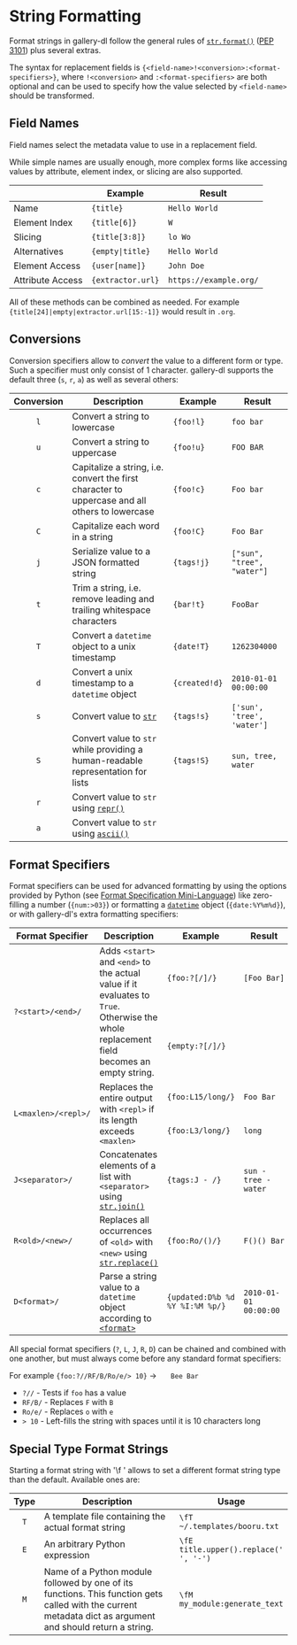 # String Formatting

Format strings in gallery-dl follow the general rules of [`str.format()`](https://docs.python.org/3/library/string.html#format-string-syntax) ([PEP 3101](https://www.python.org/dev/peps/pep-3101/)) plus several extras.

The syntax for replacement fields is `{<field-name>!<conversion>:<format-specifiers>}`, where `!<conversion>` and `:<format-specifiers>` are both optional and can be used to specify how the value selected by `<field-name>` should be transformed.


## Field Names

Field names select the metadata value to use in a replacement field.

While simple names are usually enough, more complex forms like accessing values by attribute, element index, or slicing are also supported.

|                  | Example           | Result                 |
| ---------------- | ----------------- | ---------------------- |
| Name             | `{title}`         | `Hello World`          |
| Element Index    | `{title[6]}`      | `W`                    |
| Slicing          | `{title[3:8]}`    | `lo Wo`                |
| Alternatives     | `{empty\|title}`  | `Hello World`          |
| Element Access   | `{user[name]}`    | `John Doe`             |
| Attribute Access | `{extractor.url}` | `https://example.org/` |

All of these methods can be combined as needed.
For example `{title[24]|empty|extractor.url[15:-1]}` would result in `.org`.


## Conversions

Conversion specifiers allow to *convert* the value to a different form or type. Such a specifier must only consist of 1 character. gallery-dl supports the default three (`s`, `r`, `a`) as well as several others:

<table>
<thead>
<tr>
    <th>Conversion</th>
    <th>Description</th>
    <th>Example</th>
    <th>Result</th>
</tr>
</thead>
<tbody>
<tr>
    <td align="center"><code>l</code></td>
    <td>Convert a string to lowercase</td>
    <td><code>{foo!l}</code></td>
    <td><code>foo bar</code></td>
</tr>
<tr>
    <td align="center"><code>u</code></td>
    <td>Convert a string to uppercase</td>
    <td><code>{foo!u}</code></td>
    <td><code>FOO BAR</code></td>
</tr>
<tr>
    <td align="center"><code>c</code></td>
    <td>Capitalize a string, i.e. convert the first character to uppercase and all others to lowercase</td>
    <td><code>{foo!c}</code></td>
    <td><code>Foo bar</code></td>
</tr>
<tr>
    <td align="center"><code>C</code></td>
    <td>Capitalize each word in a string</td>
    <td><code>{foo!C}</code></td>
    <td><code>Foo Bar</code></td>
</tr>
<tr>
    <td align="center"><code>j</code></td>
    <td>Serialize value to a JSON formatted string</td>
    <td><code>{tags!j}</code></td>
    <td><code>["sun", "tree", "water"]</code></td>
</tr>
<tr>
    <td align="center"><code>t</code></td>
    <td>Trim a string, i.e. remove leading and trailing whitespace characters</td>
    <td><code>{bar!t}</code></td>
    <td><code>FooBar</code></td>
</tr>
<tr>
    <td align="center"><code>T</code></td>
    <td>Convert a <code>datetime</code> object to a unix timestamp</td>
    <td><code>{date!T}</code></td>
    <td><code>1262304000</code></td>
</tr>
<tr>
    <td align="center"><code>d</code></td>
    <td>Convert a unix timestamp to a <code>datetime</code> object</td>
    <td><code>{created!d}</code></td>
    <td><code>2010-01-01 00:00:00</code></td>
</tr>
<tr>
    <td align="center"><code>s</code></td>
    <td>Convert value to <a href="https://docs.python.org/3/library/stdtypes.html#text-sequence-type-str" rel="nofollow"><code>str</code></a></td>
    <td><code>{tags!s}</code></td>
    <td><code>['sun', 'tree', 'water']</code></td>
</tr>
<tr>
    <td align="center"><code>S</code></td>
    <td>Convert value to <code>str</code> while providing a human-readable representation for lists</td>
    <td><code>{tags!S}</code></td>
    <td><code>sun, tree, water</code></td>
</tr>
<tr>
    <td align="center"><code>r</code></td>
    <td>Convert value to <code>str</code> using <a href="https://docs.python.org/3/library/functions.html#repr" rel="nofollow"><code>repr()</code></a></td>
    <td></td>
    <td></td>
</tr>
<tr>
    <td align="center"><code>a</code></td>
    <td>Convert value to <code>str</code> using <a href="https://docs.python.org/3/library/functions.html#ascii" rel="nofollow"><code>ascii()</code></a></td>
    <td></td>
    <td></td>
</tr>
</tbody>
</table>


## Format Specifiers

Format specifiers can be used for advanced formatting by using the options provided by Python (see [Format Specification Mini-Language](https://docs.python.org/3/library/string.html#format-specification-mini-language)) like zero-filling a number (`{num:>03}`) or formatting a [`datetime`](https://docs.python.org/3/library/datetime.html#datetime.datetime) object (`{date:%Y%m%d}`), or with gallery-dl's extra formatting specifiers:

<table>
<thead>
<tr>
    <th>Format Specifier</th>
    <th>Description</th>
    <th>Example</th>
    <th>Result</th>
</tr>
</thead>
<tbody>
<tr>
    <td rowspan="2"><code>?&lt;start&gt;/&lt;end&gt;/</code></td>
    <td rowspan="2">Adds <code>&lt;start&gt;</code> and <code>&lt;end&gt;</code> to the actual value if it evaluates to <code>True</code>. Otherwise the whole replacement field becomes an empty string.</td>
    <td><code>{foo:?[/]/}</code></td>
    <td><code>[Foo&nbsp;Bar]</code></td>
</tr>
<tr>
    <td><code>{empty:?[/]/}</code></td>
    <td><code></code></td>
</tr>
<tr>
    <td rowspan="2"><code>L&lt;maxlen&gt;/&lt;repl&gt;/</code></td>
    <td rowspan="2">Replaces the entire output with <code>&lt;repl&gt;</code> if its length exceeds <code>&lt;maxlen&gt;</code></td>
    <td><code>{foo:L15/long/}</code></td>
    <td><code>Foo&nbsp;Bar</code></td>
</tr>
<tr>
    <td><code>{foo:L3/long/}</code></td>
    <td><code>long</code></td>
</tr>
<tr>
    <td><code>J&lt;separator&gt;/</code></td>
    <td>Concatenates elements of a list with <code>&lt;separator&gt;</code> using <a href="https://docs.python.org/3/library/stdtypes.html#str.join" rel="nofollow"><code>str.join()</code></a></td>
    <td><code>{tags:J - /}</code></td>
    <td><code>sun - tree - water</code></td>
</tr>
<tr>
    <td><code>R&lt;old&gt;/&lt;new&gt;/</code></td>
    <td>Replaces all occurrences of <code>&lt;old&gt;</code> with <code>&lt;new&gt;</code> using <a href="https://docs.python.org/3/library/stdtypes.html#str.replace" rel="nofollow"><code>str.replace()</code></a></td>
    <td><code>{foo:Ro/()/}</code></td>
    <td><code>F()()&nbsp;Bar</code></td>
</tr>
<tr>
    <td><code>D&lt;format&gt;/</code></td>
    <td>Parse a string value to a <code>datetime</code> object according to <a href="https://docs.python.org/3/library/datetime.html#strftime-and-strptime-format-codes"><code>&lt;format&gt;</code></a></td>
    <td><code>{updated:D%b %d %Y %I:%M %p/}</code></td>
    <td><code>2010-01-01 00:00:00</code></td>
</tr>
</tbody>
</table>

All special format specifiers (`?`, `L`, `J`, `R`, `D`) can be chained and combined with one another, but must always come before any standard format specifiers:

For example `{foo:?//RF/B/Ro/e/> 10}` -> `   Bee Bar`
- `?//` - Tests if `foo` has a value
- `RF/B/` - Replaces `F` with `B`
- `Ro/e/` - Replaces `o` with `e`
- `> 10` - Left-fills the string with spaces until it is 10 characters long


## Special Type Format Strings

Starting a format string with '\f<Type> ' allows to set a different format string type than the default. Available ones are:

<table>
<thead>
<tr>
    <th>Type</th>
    <th>Description</th>
    <th width="32%">Usage</th>
</tr>
</thead>
<tbody>
<tr>
    <td align="center"><code>T</code></td>
    <td>A template file containing the actual format string</td>
    <td><code>\fT ~/.templates/booru.txt</code></td>
</tr>
<tr>
    <td align="center"><code>E</code></td>
    <td>An arbitrary Python expression</td>
    <td><code>\fE title.upper().replace(' ', '-')</code></td>
</tr>
<tr>
    <td align="center"><code>M</code></td>
    <td> Name of a Python module followed by one of its functions.
     This function gets called with the current metadata dict as
     argument and should return a string.</td>
    <td><code>\fM my_module:generate_text</code></td>
</tr>
</tbody>
</table>

